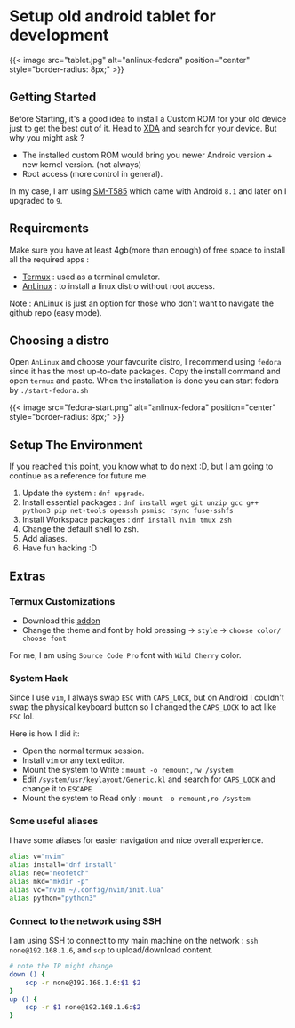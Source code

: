 # Setup old android tablet for development

{{< image src="tablet.jpg" alt="anlinux-fedora" position="center" style="border-radius: 8px;" >}}
## Getting Started
Before Starting, it's a good idea to install a Custom ROM for your old device just to get the best out of it.
Head to [XDA](https://www.xda-developers.com/) and search for your device.
But why you might ask ?
- The installed custom ROM would bring you newer Android version + new kernel version. (not always)
- Root access (more control in general).

In my case, I am using [SM-T585](https://www.gsmarena.com/samsung_galaxy_tab_a_10_1_(2016)-8090.php) which came with Android `8.1` and later on I upgraded to `9`.
## Requirements
Make sure you have at least 4gb(more than enough) of free space to install all the required apps :
- [Termux](https://github.com/termux/termux-app) : used as a terminal emulator.
- [AnLinux](https://github.com/EXALAB/AnLinux-App) : to install a linux distro without root access.

Note : AnLinux is just an option for those who don't want to navigate the github repo (easy mode).
## Choosing a distro
Open `AnLinux` and choose your favourite distro, I recommend using `fedora` since it has the most up-to-date packages.
Copy the install command and open `termux` and paste.
When the installation is done you can start fedora by `./start-fedora.sh` 

{{< image src="fedora-start.png" alt="anlinux-fedora" position="center" style="border-radius: 8px;" >}}

## Setup The Environment
If you reached this point, you know what to do next :D, but I am going to continue as a reference for future me.

1. Update the system : `dnf upgrade`.
2. Install essential packages : `dnf install wget git unzip gcc g++ python3 pip net-tools openssh psmisc rsync fuse-sshfs`
3. Install Workspace packages : `dnf install nvim tmux zsh`
4. Change the default shell to zsh.
5. Add aliases.
6. Have fun hacking :D

## Extras
### Termux Customizations 
- Download this [addon](https://f-droid.org/packages/com.termux.styling/)
- Change the theme and font by hold pressing -> `style` -> `choose color/ choose font` 

For me, I am using `Source Code Pro` font with `Wild Cherry` color.
### System Hack
Since I use `vim`, I always swap `ESC` with `CAPS_LOCK`, but on Android I couldn't swap the physical keyboard button so I changed the `CAPS_LOCK` to act like `ESC` lol.

Here is how I did it:
- Open the normal termux session.
- Install `vim` or any text editor.
- Mount the system to Write : `mount -o remount,rw /system`
- Edit `/system/usr/keylayout/Generic.kl` and search for `CAPS_LOCK` and change it to `ESCAPE`
- Mount the system to Read only : `mount -o remount,ro /system` 

### Some useful aliases
I have some aliases for easier navigation and nice overall experience.
```bash
alias v="nvim"
alias install="dnf install"
alias neo="neofetch"
alias mkd="mkdir -p"
alias vc="nvim ~/.config/nvim/init.lua"
alias python="python3"
```
### Connect to the network using SSH
I am using SSH to connect to my main machine on the network : `ssh none@192.168.1.6`, and `scp` to upload/download content.
```bash
# note the IP might change
down () {
    scp -r none@192.168.1.6:$1 $2
}
up () {
    scp -r $1 none@192.168.1.6:$2
}
```

